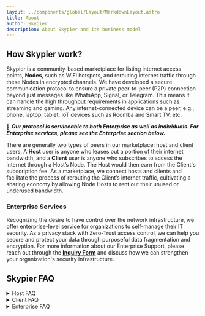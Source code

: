 ```yaml
---
layout: ../components/global/Layout/MarkdownLayout.astro
title: About
author: Skypier
description: About Skypier and its business model
---
```


<!-- About -->

## How Skypier work?

Skypier is a community-based marketplace for listing internet access points, **Nodes**, such as WiFi hotspots, and rerouting internet traffic through these Nodes in encrypted channels. We have developed a secure communication protocol to ensure a private peer-to-peer (P2P) connection beyond just messages like WhatsApp, Signal, or Telegram. This means it can handle the high throughput requirements in applications such as streaming and gaming. Any internet-connected device can be a peer, e.g., phone, laptop, tablet, IoT devices such as Roomba and Smart TV, etc.


🔐 ***Our protocol is serviceable to both Enterprise as well as individuals. For Enterprise services, please see the Enterprise section below.***

There are generally two types of peers in our marketplace: host and client users. A **Host** user is anyone who leases out a portion of their internet bandwidth, and a **Client** user is anyone who subscribes to access the internet through a Host’s Node. The Host would then earn from the Client's subscription fee. As a marketplace, we connect hosts and clients and facilitate the process of rerouting the Client’s internet traffic, cultivating a sharing economy by allowing Node Hosts to rent out their unused or underused bandwidth.

<!-- ![Skypier Marketplace](../../src/assets/img/AboutSkypier.png) -->

### Enterprise Services
Recognizing the desire to have control over the network infrastructure, we offer enterprise-level service for organizations to self-manage their IT security. As a privacy stack with Zero-Trust access control, we can help you secure and protect your data through purposeful data fragmentation and encryption. For more information about our Enterprise Support, please reach out through the **[Inquiry Form](/#contact)** and discuss how we can strengthen your organization's security infrastructure.


## Skypier FAQ
<details>
<summary>Host FAQ</summary>

- **How may I qualify to be a Host?**

    The main requirements are a stable internet with an upload speed of 50 mbps or higher, and a computer that is on and connection constantly.
- **How much may I earn as a Host?**

    This may varies due to a number of factors, such as your location and internet speed.
- **What if we don’t have a computer that can connect to the internet constantly?**

    We are currently developing a solution so that you may use a low-cost computer such as Raspberry Pi. We will share an update once it’s available!
</details>

<details>
<summary>Client FAQ</summary>

- **How would I know if the Node I am connecting to is not a owned by a bad person?**

We are implementing a Host scoring system so that you can see their internet speed and if they have been reported with negative reviews. 
</details>

<details>
<summary>Enterprise FAQ</summary>

Coming Soon…
</details>
